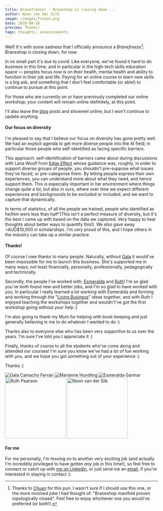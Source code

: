 ```yaml
---
title: Branefreeze! - Braneshop is closing down ...
author: Noon van der Silk
image: /images/frozen.png
date: 2020-08-26
preview: Thanks!
tags: thoughts, announcements
---
```


Well! It's with some sadness that I officially announce a _Branefreeze_[^1]:
Braneshop is closing down, for now.

In no small part it's due to covid: Like everyone, we've found it hard to do
business in this time; and in particular in the high-tech skills education
space &mdash; peoples focus now is on their health, mental health and ability
to function in their job and life. Paying for an online course to learn new
skills is a big ask, and something that I don't feel comfortable (or able!) to
continue to pursue at this point.


<!--more-->

For those who are currently on or have previously completed our online
workshop; your content will remain online idefinitely, at this point.

I'll also leave the [blog](/blog.html) posts and showreel online; but I won't continue to update
anything.


#### Our focus on diversity

I'm pleased to say that I believe our focus on diversity has gone pretty well.
We had an explicit agenda to get more diverse people into the AI field; in
particular those people who self-identified as facing specific barriers.

This approach: self-identification of barriers came about during discussions
with Lana Woolf from [Edge Effect](https://www.edgeeffect.org/) whose guidance
was, roughly, in order to support diverse groups of people, you shouldn't
pre-suppose what issues they've faced, or pre-categorise them. By letting
people express their own experiences, you can understand more about what they
need, and hence support them. This is especially important in her environment
where things change quite a lot, but also in ours, where over time we expect
different experiences and backgrounds to be excluded or included; and we want
to capture that dynamically.

In terms of statistics, of all the people we trained, people who identified as
he/him were less than half^[This isn't a perfect measure of diversity, but
it's the best I came up with based on the data we captured. Very happy to hear thoughts about better ways to
quantify this!]. We also gave away ~AUD$10,000 in scholarships. I'm
very proud of this, and I hope others in the industry can take up a similar
practice.


#### Thanks!

Of course I owe thanks to many people. Naturally, without
[Gala](http://galacamacho.com/) it would've been impossible for me to launch
this business. She's supported me in many ways; not least financially,
personally, professionally, pedagogically and technically.

Secondly, the people I've worked with,
[Esmeralda](https://www.linkedin.com/in/blancaesmeralda/) and
[Ruth](https://www.linkedin.com/in/ruth-pearson-35560488/)! I'm so glad
you've both found new and better jobs, and I'm so glad to have worked with
you. In particular I really learned a lot working with Esmeralda and forming
and working through the "[Living Business](/posts/Braneshop-A-Living-Business-Part-1.html)" ideas together, and
with Ruth I enjoyed teaching the workshops together and wouldn't've got the
first workshop going without your help :)

I'm also going to thank my Mum for helping with book-keeping and just
generally believing in me to do whatever I wanted to do :)

Thanks also to everyone else who has been very supportive to us over the
years. I'm sure I've told you I appreciate it :)

Finally, thanks of course to all the students who've come along and attended
our courses! I'm sure you know we've had a lot of fun working with you, and we
hope you got something out of your experience :)

Thanks :)

<div class="bio-list small">
<div class="photo">
<img title="Gala Camacho Ferrari" alt="Gala Camacho Ferrari" src="/images/gala.png" />
<img title="Marianne Hundling" alt="Marianne Hundling" src="/images/marianne.png" />
<img title="Esmeralda Garmar" alt="Esmeralda Garmar" src="/images/esme.png" />
<img title="Ruth Pearson" alt="Ruth Pearson" src="/images/ruth.jpg" height="200" />
<img title="Noon van der Silk" alt="Noon van der Silk" src="/images/noon.jpg" height="200" />
</div>
</div>

#### For me

For me personally, I'm moving on to another very exciting job (and actually
I'm incredibly privileged to have gotten <i>any</i> job in this time!), so
feel free to connect or catch up with [me on LinkedIn](https://www.linkedin.com/in/noonsilk/),
or just send me an [email](mailto:noonsilk@gmail.com), if you're interested in staying in contact :)


[^1]: Thanks to [Chuan](https://www.linkedin.com/in/chuan-lim-86581615) for
this pun. I wasn't sure if I should use this one, or the more involved joke
I had thought of: "Braneshop manifold proven topologically closed". Feel free
to enjoy whichever one you would've preferred (or both!).
